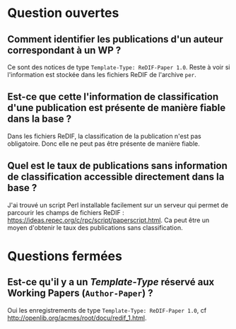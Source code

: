# Question ouvertes

## Comment identifier les publications d'un auteur correspondant à un WP ?

Ce sont des notices de type `Template-Type: ReDIF-Paper 1.0`. Reste à voir si l'information est stockée dans les fichiers ReDIF de l'archive `per`.

## Est-ce que cette l'information de classification d'une publication est présente de manière **fiable** dans la base ?

Dans les fichiers ReDIF, la classification de la publication n'est pas obligatoire. Donc elle ne peut pas être présente de manière fiable.

## Quel est le taux de publications sans information de classification accessible directement dans la base ?

J'ai trouvé un script Perl installable facilement sur un serveur qui permet de parcourir les champs de fichiers ReDIF : https://ideas.repec.org/c/rpc/script/paperscript.html. Ca peut être un moyen d'obtenir le taux des publications sans classification. 

# Questions fermées

## Est-ce qu'il y a un *Template-Type* réservé aux Working Papers (`Author-Paper`) ?

Oui les enregistrements de type `Template-Type: ReDIF-Paper 1.0`, cf http://openlib.org/acmes/root/docu/redif_1.html.
